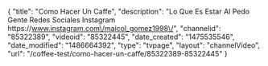 {
    "title": "Como Hacer Un Caffe",
    "description": "Lo Que Es Estar Al Pedo Gente Redes Sociales       Instagram   https:\/\/www.instagram.com\/maicol_gomez1998\/",
    "channelid": "85322389",
    "videoid": "85322445",
    "date_created": "1475535546",
    "date_modified": "1486664392",
    "type": "tvpage",
    "layout": "channelVideo",
    "url": "\/coffee-test\/como-hacer-un-caffe\/85322389-85322445"
}